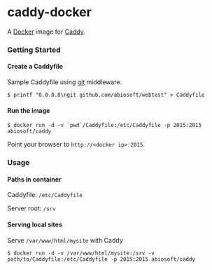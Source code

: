 # caddy-docker

A [Docker](http://docker.com) image for [Caddy](http://caddyserver.com).

### Getting Started

#### Create a Caddyfile
Sample Caddyfile using [git](https://caddyserver.com/docs/git) middleware.
```shell
$ printf "0.0.0.0\ngit github.com/abiosoft/webtest" > Caddyfile
```
#### Run the image

```
$ docker run -d -v `pwd`/Caddyfile:/etc/Caddyfile -p 2015:2015 abiosoft/caddy
```
Point your browser to `http://<docker ip>:2015`.

### Usage
#### Paths in container
Caddyfile: `/etc/Caddyfile`

Server root: `/srv`

#### Serving local sites
Serve `/var/www/html/mysite` with Caddy
```
$ docker run -d -v /var/www/html/mysite:/srv -v path/to/Caddyfile:/etc/Caddyfile -p 2015:2015 abiosoft/caddy
```
